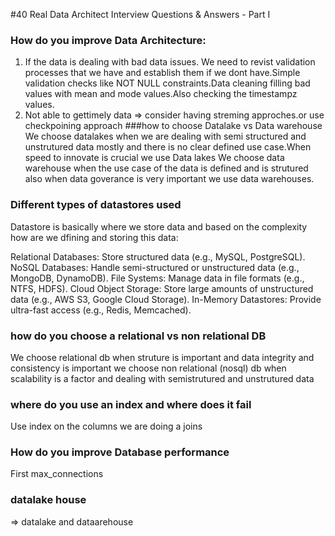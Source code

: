 #40 Real Data Architect Interview Questions & Answers - Part I
### How do you improve Data Architecture:
  1. If the data is dealing with bad data issues. We need to revist validation processes that we have and establish them if we dont have.Simple validation checks like NOT NULL constraints.Data cleaning
     filling bad values with mean and mode values.Also checking the timestampz values.
  2. Not able to gettimely data => consider having streming approches.or use checkpoining approach
###how to choose Datalake vs Data warehouse
We choose datalakes when we are dealing with semi structured and unstrutured data mostly and there is no clear defined use case.When speed to innovate is crucial we use Data lakes
We choose data warehouse when the use case of the data is defined and is strutured also when data goverance is very important we use data warehouses.

### Different types of datastores used
Datastore is basically where we store data and based on the complexity how are we dfining and storing this data:

Relational Databases: Store structured data (e.g., MySQL, PostgreSQL).
NoSQL Databases: Handle semi-structured or unstructured data (e.g., MongoDB, DynamoDB).
File Systems: Manage data in file formats (e.g., NTFS, HDFS).
Cloud Object Storage: Store large amounts of unstructured data (e.g., AWS S3, Google Cloud Storage).
In-Memory Datastores: Provide ultra-fast access (e.g., Redis, Memcached).

### how do you choose a relational vs non relational DB
We choose relational db when struture is important and data integrity and consistency is important
we choose non relational (nosql) db when scalability is a factor and dealing with semistrutured and unstrutured data

### where do you use an index and where does it fail

Use index on the columns we are doing a joins 

### How do you improve Database performance

First max_connections

### datalake house 
=> datalake and dataarehouse



















